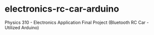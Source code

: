 # electronics-rc-car-arduino
Physics 310 - Electronics Application Final Project (Bluetooth RC Car - Utilized Arduino)
